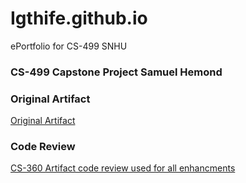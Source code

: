 # Igthife.github.io
ePortfolio for CS-499 SNHU

### CS-499 Capstone Project Samuel Hemond

### Original Artifact

[Original Artifact](main/CS360ArtifactSamuelHemond")

### Code Review

[CS-360 Artifact code review used for all enhancments](https://youtu.be/2A69vkAXrOA "code review used for all enhancments")<br/>
